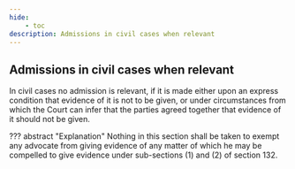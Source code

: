 ```yaml
---
hide:
    - toc
description: Admissions in civil cases when relevant
---
```


## Admissions in civil cases when relevant

In civil cases no admission is relevant, if it is made either upon an express condition that evidence of it is not to be given, or under circumstances from which the Court can infer that the parties agreed together that evidence of it should not be given.

??? abstract "Explanation"
    Nothing in this section shall be taken to exempt any advocate from giving evidence of any matter of which he may be compelled to give evidence under sub-sections (1) and (2) of section 132.
